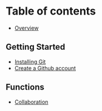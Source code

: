 # Table of contents

* [Overview](README.md)

## Getting Started

* [Installing Git](getting-started/installing-git.md)
* [Create a Github account](getting-started/create-a-github-account.md)

## Functions

* [Collaboration](functions/page-1.md)
